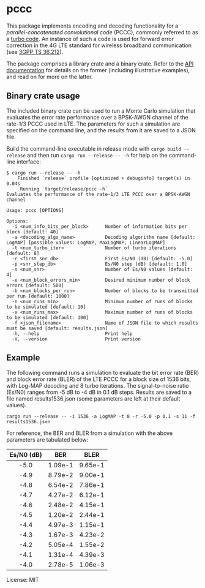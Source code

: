 # pccc

This package implements encoding and decoding functionality for a _parallel-concatenated convolutional code_ (PCCC), commonly referred to as a [turbo code](https://en.wikipedia.org/wiki/Turbo_code). An instance of such a code is used for forward error correction in the 4G LTE standard for wireless broadband communication (see [3GPP TS 36.212](https://www.3gpp.org/ftp/Specs/archive/36_series/36.212/)).

The package comprises a library crate and a binary crate. Refer to the [API documentation](https://docs.rs/pccc) for details on the former (including illustrative examples), and read on for more on the latter.

## Binary crate usage

The included binary crate can be used to run a Monte Carlo simulation that evaluates the error rate performance over a BPSK-AWGN channel of the rate-1/3 PCCC used in LTE. The parameters for such a simulation are specified on the command line, and the results from it are saved to a JSON file.

Build the command-line executable in release mode with `cargo build --release` and then run `cargo run --release -- -h` for help on the command-line interface:

```console
$ cargo run --release -- -h
    Finished `release` profile [optimized + debuginfo] target(s) in 0.04s
     Running `target/release/pccc -h`
Evaluates the performance of the rate-1/3 LTE PCCC over a BPSK-AWGN channel

Usage: pccc [OPTIONS]

Options:
  -i <num_info_bits_per_block>      Number of information bits per block [default: 40]
  -a <decoding_algo_name>           Decoding algorithm name [default: LogMAP] [possible values: LogMAP, MaxLogMAP, LinearLogMAP]
  -t <num_turbo_iter>               Number of turbo iterations [default: 8]
  -r <first_snr_db>                 First Es/N0 (dB) [default: -5.0]
  -p <snr_step_db>                  Es/N0 step (dB) [default: 1.0]
  -s <num_snr>                      Number of Es/N0 values [default: 4]
  -e <num_block_errors_min>         Desired minimum number of block errors [default: 500]
  -b <num_blocks_per_run>           Number of blocks to be transmitted per run [default: 1000]
  -n <num_runs_min>                 Minimum number of runs of blocks to be simulated [default: 10]
  -x <num_runs_max>                 Maximum number of runs of blocks to be simulated [default: 100]
  -f <json_filename>                Name of JSON file to which results must be saved [default: results.json]
  -h, --help                        Print help
  -V, --version                     Print version
```

## Example

The following command runs a simulation to evaluate the bit error rate (BER) and block error rate (BLER) of the LTE PCCC for a block size of 1536 bits, with Log-MAP decoding and 8 turbo iterations. The signal-to-noise ratio (Es/N0) ranges from -5 dB to -4 dB in 0.1 dB steps. Results are saved to a file named results1536.json (some parameters are left at their default values).

```console
cargo run --release -- -i 1536 -a LogMAP -t 8 -r -5.0 -p 0.1 -s 11 -f results1536.json
```

For reference, the BER and BLER from a simulation with the above parameters are tabulated below:

 | Es/N0 (dB) |    BER    |    BLER    |
 |:----------:|:---------:|:----------:|
 |  -5.0      |  1.09e-1  |   9.65e-1  |
 |  -4.9      |  8.79e-2  |   9.00e-1  |
 |  -4.8      |  6.54e-2  |   7.86e-1  |
 |  -4.7      |  4.27e-2  |   6.12e-1  |
 |  -4.6      |  2.48e-2  |   4.15e-1  |
 |  -4.5      |  1.20e-2  |   2.44e-1  |
 |  -4.4      |  4.97e-3  |   1.15e-1  |
 |  -4.3      |  1.67e-3  |   4.23e-2  |
 |  -4.2      |  5.05e-4  |   1.55e-2  |
 |  -4.1      |  1.31e-4  |   4.39e-3  |
 |  -4.0      |  2.78e-5  |   1.06e-3  |

License: MIT
